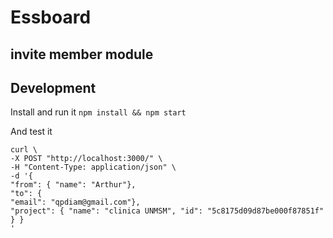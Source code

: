 # Essboard 
## invite member module

## Development

Install and run it `npm install && npm start`

And test it
```
curl \
-X POST "http://localhost:3000/" \
-H "Content-Type: application/json" \
-d '{ 
"from": { "name": "Arthur"}, 
"to": { 
"email": "qpdiam@gmail.com"}, 
"project": { "name": "clinica UNMSM", "id": "5c8175d09d87be000f87851f" } }
' 
```
